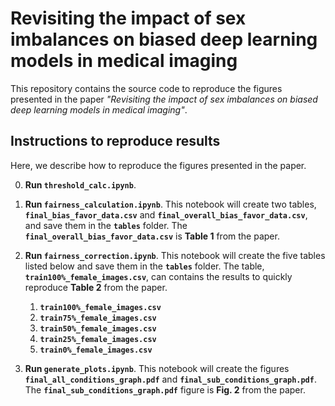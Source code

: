 # Revisiting the impact of sex imbalances on biased deep learning models in medical imaging

This repository contains the source code to reproduce the figures presented in the paper _"Revisiting the impact of sex imbalances on biased deep learning models in medical imaging"_.

## Instructions to reproduce results

Here, we describe how to reproduce the figures presented in the paper.

0. **Run `threshold_calc.ipynb`**. 

1. **Run `fairness_calculation.ipynb`**. This notebook will create two tables, **`final_bias_favor_data.csv`** and **`final_overall_bias_favor_data.csv`**, and save them in the **`tables`** folder. The **`final_overall_bias_favor_data.csv`** is **Table 1** from the paper.

3. **Run `fairness_correction.ipynb`**. This notebook will create the five tables listed below and save them in the **`tables`** folder. The table, **`train100%_female_images.csv`**, can contains the results to quickly reproduce **Table 2** from the paper.
    1. **`train100%_female_images.csv`**
    2. **`train75%_female_images.csv`**
    3. **`train50%_female_images.csv`**
    4. **`train25%_female_images.csv`**
    5. **`train0%_female_images.csv`**

4. **Run `generate_plots.ipynb`**. This notebook will create the figures **`final_all_conditions_graph.pdf`** and **`final_sub_conditions_graph.pdf`**. The **`final_sub_conditions_graph.pdf`** figure is **Fig. 2** from the paper. 
